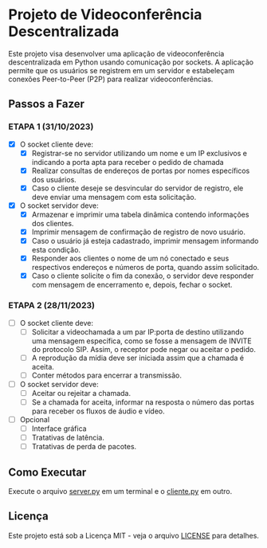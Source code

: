 # Projeto de Videoconferência Descentralizada

Este projeto visa desenvolver uma aplicação de videoconferência descentralizada em Python usando comunicação por sockets. A aplicação permite que os usuários se registrem em um servidor e estabeleçam conexões Peer-to-Peer (P2P) para realizar videoconferências.

## Passos a Fazer

### ETAPA 1 (31/10/2023)

- [x] O socket cliente deve:
  - [x] Registrar-se no servidor utilizando um nome e um IP exclusivos e indicando a porta apta para receber o pedido de chamada
  - [x] Realizar consultas de endereços de portas por nomes específicos dos usuários.
  - [x] Caso o cliente deseje se desvincular do servidor de registro, ele deve enviar uma mensagem com esta solicitação.

- [x] O socket servidor deve:
  - [x] Armazenar e imprimir uma tabela dinâmica contendo informações dos clientes.
  - [x] Imprimir mensagem de confirmação de registro de novo usuário.
  - [x] Caso o usuário já esteja cadastrado, imprimir mensagem informando esta condição.
  - [x] Responder aos clientes o nome de um nó conectado e seus respectivos endereços e números de porta, quando assim solicitado.
  - [x] Caso o cliente solicite o fim da conexão, o servidor deve responder com mensagem de encerramento e, depois, fechar o socket.
  
### ETAPA 2 (28/11/2023)

- [ ] O socket cliente deve:
  - [ ] Solicitar a videochamada a um par IP:porta de destino utilizando uma mensagem específica, como se fosse a mensagem de INVITE do protocolo SIP. Assim, o receptor pode negar ou aceitar o pedido.
  - [ ] A reprodução da mídia deve ser iniciada assim que a chamada é aceita.
  - [ ] Conter métodos para encerrar a transmissão.

- [ ] O socket servidor deve:
  - [ ] Aceitar ou rejeitar a chamada.
  - [ ] Se a chamada for aceita, informar na resposta o número das portas para receber os fluxos de áudio e vídeo.

- [ ] Opcional
  - [ ] Interface gráfica
  - [ ] Tratativas de latência.
  - [ ] Tratativas de perda de pacotes.

## Como Executar

Execute o arquivo [server.py](src/server.py) em um terminal e o [cliente.py](src/client.py) em outro.

## Licença

Este projeto está sob a Licença MIT - veja o arquivo [LICENSE](LICENSE) para detalhes.